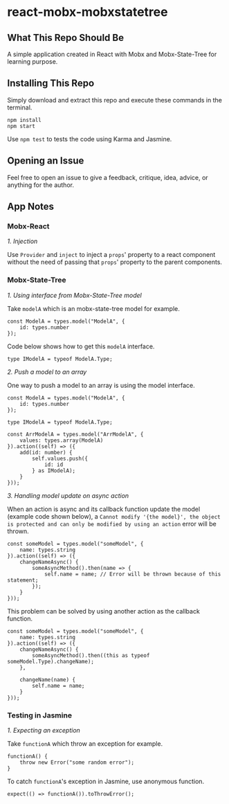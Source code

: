 # react-mobx-mobxstatetree
## What This Repo Should Be
A simple application created in React with Mobx and Mobx-State-Tree for learning purpose.

## Installing This Repo
Simply download and extract this repo and execute these commands in the terminal.
```
npm install
npm start
```
Use `npm test` to tests the code using Karma and Jasmine.

## Opening an Issue
Feel free to open an issue to give a feedback, critique, idea, advice, or anything for the author.

## App Notes
### Mobx-React
*1. Injection*

Use `Provider` and `inject` to inject a `props`' property to a react component without the need of passing that `props`' property to the parent components.

### Mobx-State-Tree
*1. Using interface from Mobx-State-Tree model*

Take `modelA` which is an mobx-state-tree model for example.
```
const ModelA = types.model("ModelA", {
    id: types.number
});
```
Code below shows how to get this `modelA` interface.
```
type IModelA = typeof ModelA.Type;
```

*2. Push a model to an array*

One way to push a model to an array is using the model interface.
```
const ModelA = types.model("ModelA", {
    id: types.number
});

type IModelA = typeof ModelA.Type;

const ArrModelA = types.model("ArrModelA", {
    values: types.array(ModelA)
}).action((self) => ({
    add(id: number) {
        self.values.push({
            id: id
        } as IModelA);
    }
}));
```

*3. Handling model update on async action*

When an action is async and its callback function update the model (example code shown below), a `Cannot modify '{the model}', the object is protected and can only be modified by using an action` error will be thrown.
```
const someModel = types.model("someModel", {
    name: types.string
}).action((self) => ({
    changeNameAsync() {
        someAsyncMethod().then(name => {
            self.name = name; // Error will be thrown because of this statement;
        });
    }
}));
```
This problem can be solved by using another action as the callback function.
```
const someModel = types.model("someModel", {
    name: types.string
}).action((self) => ({
    changeNameAsync() {
        someAsyncMethod().then((this as typeof someModel.Type).changeName);
    },
    
    changeName(name) {
        self.name = name;
    }
}));
```


### Testing in Jasmine
*1. Expecting an exception*

Take `functionA` which throw an exception for example.
```
functionA() {
    throw new Error("some random error");
}
```
To catch `functionA`'s exception in Jasmine, use anonymous function.
```
expect(() => functionA()).toThrowError();
```
